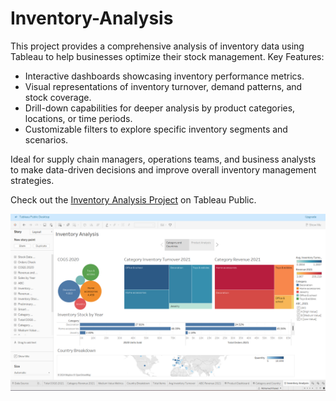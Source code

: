 # Inventory-Analysis
This project provides a comprehensive analysis of inventory data using Tableau to help businesses optimize their stock management.
Key Features:
  
  - Interactive dashboards showcasing inventory performance metrics.
  - Visual representations of inventory turnover, demand patterns, and stock coverage.
  - Drill-down capabilities for deeper analysis by product categories, locations, or time periods.
  - Customizable filters to explore specific inventory segments and scenarios.

Ideal for supply chain managers, operations teams, and business analysts to make data-driven decisions and improve overall inventory management strategies.



Check out the [Inventory Analysis Project](https://m97khaled.github.io/Inventory-Analysis/) on Tableau Public.

![Inventory-Analysis](Inventory_Analysis.png)
